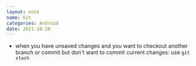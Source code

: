 ```yaml
---
layout: note
name: Git
categories: Android
date: 2021-10-20
---
```



- when you have unsaved changes and you want to checkout another branch or commit but don't want to commit current changes: use `git stash`